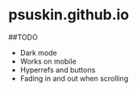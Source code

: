 # psuskin.github.io

##TODO
- Dark mode
- Works on mobile
- Hyperrefs and buttons
- Fading in and out when scrolling
